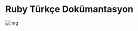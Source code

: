 # Ruby Türkçe Dokümantasyon
 
![img](https://github.com/myygunduz/ruby-tutorial/blob/main/ReadMeBahadır.png)
 
